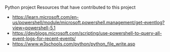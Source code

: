 Python project
Resources that have contributed to this project
- https://learn.microsoft.com/en-us/powershell/module/microsoft.powershell.management/get-eventlog?view=powershell-5.1
- https://devblogs.microsoft.com/scripting/use-powershell-to-query-all-event-logs-for-recent-events/
- https://www.w3schools.com/python/python_file_write.asp
